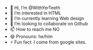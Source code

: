 - 👋 Hi, I’m @WithYerTeeth
- 👀 I’m interested in HTML
- 🌱 I’m currently learning Web design
- 💞️ I’m looking to collaborate on Github
- 📫 How to reach me NO
- 😄 Pronouns: he/him
- ⚡ Fun fact: I come from google sites.

<!---
WithYerTeeth/WithYerTeeth is a ✨ special ✨ repository because its `README.md` (this file) appears on your GitHub profile.
You can click the Preview link to take a look at your changes.
--->
